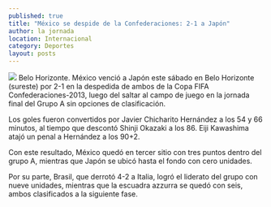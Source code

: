 ```yaml
---
published: true
title: "México se despide de la Confederaciones: 2-1 a Japón"
author: la jornada
location: Internacional
category: Deportes
layout: posts
---
```


![](http://i.imgur.com/wPZBR5lm.jpg)
Belo Horizonte. México venció a Japón este sábado en Belo Horizonte (sureste) por 2-1 en la despedida de ambos de la Copa FIFA Confederaciones-2013, luego del saltar al campo de juego en la jornada final del Grupo A sin opciones de clasificación.

Los goles fueron convertidos por Javier Chicharito Hernández a los 54 y 66 minutos, al tiempo que descontó Shinji Okazaki a los 86. Eiji Kawashima atajó un penal a Hernández a los 90+2.

Con este resultado, México quedó en tercer sitio con tres puntos dentro del grupo A, mientras que Japón se ubicó hasta el fondo con cero unidades.

Por su parte, Brasil, que derrotó 4-2 a Italia, logró el liderato del grupo con nueve unidades, mientras que la escuadra azzurra se quedó con seis, ambos clasificados a la siguiente fase.
